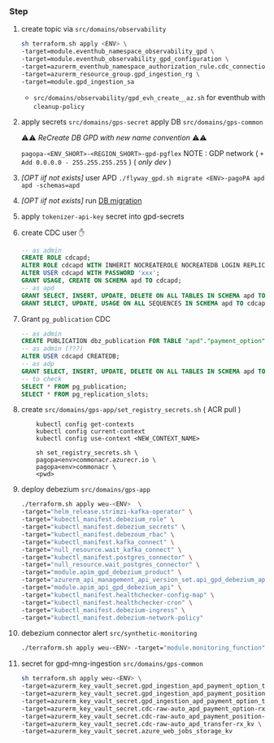 ### Step 

1. create topic via `src/domains/observability`

    ```sh
    sh terraform.sh apply <ENV> \
    -target=module.eventhub_namespace_observability_gpd \
    -target=module.eventhub_observability_gpd_configuration \
    -target=azurerm_eventhub_namespace_authorization_rule.cdc_connection_string \
    -target=azurerm_resource_group.gpd_ingestion_rg \
    -target=module.gpd_ingestion_sa
    ```

    + `src/domains/observability/gpd_evh_create__az.sh` for eventhub with `cleanup-policy`

2. apply secrets `src/domains/gps-secret`
    apply DB `src/domains/gps-common`

    ⚠️⚠️ _ReCreate DB GPD with new name convention_ ⚠️⚠️ 
    
    `pagopa-<ENV_SHORT>-<REGION_SHORT>-gpd-pgflex`
    NOTE : GDP network ( `+ Add 0.0.0.0 - 255.255.255.255` ) ( _only dev_ )

3. _[OPT iif not exists]_ user APD `./flyway_gpd.sh migrate <ENV>-pagoPA apd apd -schemas=apd`

4. _[OPT iif not exists]_ run [DB migration](https://github.com/pagopa/pagopa-debt-position/actions/workflows/db_migration_with_github_runner.yml)
 
5. apply `tokenizer-api-key` secret into gpd-secrets

6. create CDC user ✋

    ```sql 
    -- as admin
    CREATE ROLE cdcapd;
    ALTER ROLE cdcapd WITH INHERIT NOCREATEROLE NOCREATEDB LOGIN REPLICATION;
    ALTER USER cdcapd WITH PASSWORD 'xxx';
    GRANT USAGE, CREATE ON SCHEMA apd TO cdcapd;
    -- as apd
    GRANT SELECT, INSERT, UPDATE, DELETE ON ALL TABLES IN SCHEMA apd TO cdcapd;
    GRANT SELECT, UPDATE, USAGE ON ALL SEQUENCES IN SCHEMA apd TO cdcapd;
    ```

7. Grant `pg_publication` CDC

    ```sql
    -- as admin
    CREATE PUBLICATION dbz_publication FOR TABLE "apd"."payment_option", "apd"."payment_position", "apd"."transfer";
    -- as admin (???)
    ALTER USER cdcapd CREATEDB;
    -- as adp
    GRANT SELECT, INSERT, UPDATE, DELETE ON ALL TABLES IN SCHEMA apd TO cdcapd;
    -- to check
    SELECT * FROM pg_publication;
    SELECT * FROM pg_replication_slots;
    ```

8. create `src/domains/gps-app/set_registry_secrets.sh` ( ACR pull )
    ```
        kubectl config get-contexts
        kubectl config current-context
        kubectl config use-context <NEW_CONTEXT_NAME> 
    ```

    ```
        sh set_registry_secrets.sh \
        pagopa<env>commonacr.azurecr.io \
        pagopa<env>commonacr \
        <pwd>
    ```

9. deploy debezium `src/domains/gps-app`

    ```sh
    ./terraform.sh apply weu-<ENV>  \
    -target="helm_release.strimzi-kafka-operator" \
    -target="kubectl_manifest.debezium_role" \
    -target="kubectl_manifest.debezium_secrets" \
    -target="kubectl_manifest.debezoum_rbac" \
    -target="kubectl_manifest.kafka_connect" \
    -target="null_resource.wait_kafka_connect" \
    -target="kubectl_manifest.postgres_connector" \
    -target="null_resource.wait_postgres_connector" \
    -target="module.apim_gpd_debezium_product" \
    -target="azurerm_api_management_api_version_set.api_gpd_debezium_api" \
    -target="module.apim_api_gpd_debezium_api" \
    -target="kubectl_manifest.healthchecker-config-map" \
    -target="kubectl_manifest.healthchecker-cron" \
    -target="kubectl_manifest.debezium-ingress" \
    -target="kubectl_manifest.debezium-network-policy"
    ```    
10. debezium connector alert `src/synthetic-monitoring`

     ```sh
     ./terraform.sh apply weu-<ENV> -target="module.monitoring_function"
     ```    

11. secret for gpd-mng-ingestion `src/domains/gps-common`

     ```sh
     sh terraform.sh apply weu-<ENV> \
     -target=azurerm_key_vault_secret.gpd_ingestion_apd_payment_option_tx_kv \
     -target=azurerm_key_vault_secret.gpd_ingestion_apd_payment_position_tx_kv \
     -target=azurerm_key_vault_secret.gpd_ingestion_apd_payment_option_transfer_tx_kv \
     -target=azurerm_key_vault_secret.cdc-raw-auto_apd_payment_option-rx_kv \
     -target=azurerm_key_vault_secret.cdc-raw-auto_apd_payment_position-rx_kv \
     -target=azurerm_key_vault_secret.cdc-raw-auto_apd_transfer-rx_kv \
     -target=azurerm_key_vault_secret.azure_web_jobs_storage_kv
     ```
